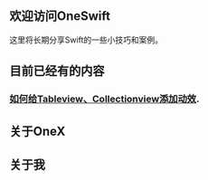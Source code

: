 ## 欢迎访问OneSwift

这里将长期分享Swift的一些小技巧和案例。



## 目前已经有的内容

###  [如何给Tableview、Collectionview添加动效](/如何给Tableview、Collectionview添加动效.md).


## 关于OneX

## 关于我

